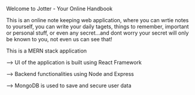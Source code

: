 Welcome to Jotter - Your Online Handbook

This is an online note keeping web application, where you can wrtie notes to yourself, you can write your daily tagets, things to remember, important or personal stuff, or even any secret...and dont worry your secret will only be known to you, not even us can see that!

This is a MERN stack application

--> UI of the application is built using React Framework

--> Backend functionalities using Node and Express

--> MongoDB is used to save and secure user data

